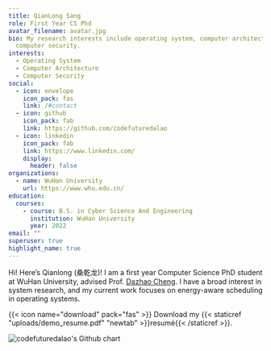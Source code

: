 ```yaml
---
title: QianLong Sang
role: First Year CS Phd
avatar_filename: avatar.jpg
bio: My research interests include operating system, computer architecture and
  computer security.
interests:
  - Operating System
  - Computer Architecture
  - Computer Security
social:
  - icon: envelope
    icon_pack: fas
    link: /#contact
  - icon: github
    icon_pack: fab
    link: https://github.com/codefuturedalao
  - icon: linkedin
    icon_pack: fab
    link: https://www.linkedin.com/
    display:
      header: false
organizations:
  - name: WuHan University
    url: https://www.whu.edu.cn/
education:
  courses:
    - course: B.S. in Cyber Science And Engineering
      institution: WuHan University
      year: 2022
email: ""
superuser: true
highlight_name: true
---
```


Hi! Here’s Qianlong (桑乾龙)! I am a first year Computer Science PhD student at WuHan University, advised Prof. [Dazhao Cheng](https://scholar.google.com/citations?hl=en&user=rRsraIwAAAAJ&view_op=list_works&sortby=pubdate#). I have a broad interest in system research, and my current work focuses on energy-aware scheduling in operating systems.

{{< icon name="download" pack="fas" >}} Download my {{< staticref "uploads/demo_resume.pdf" "newtab" >}}resumé{{< /staticref >}}.

<img src="http://ghchart.rshah.org/codefuturedalao" alt="codefuturedalao's Github chart" />